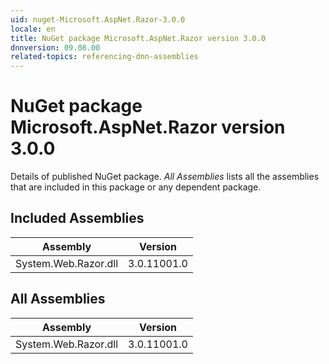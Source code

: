 ```yaml
---
uid: nuget-Microsoft.AspNet.Razor-3.0.0
locale: en
title: NuGet package Microsoft.AspNet.Razor version 3.0.0
dnnversion: 09.08.00
related-topics: referencing-dnn-assemblies
---
```


# NuGet package Microsoft.AspNet.Razor version 3.0.0
Details of published NuGet package.
*All Assemblies* lists all the assemblies that are included in this package or any dependent package.

## Included Assemblies

|Assembly|Version|
|---|---|
|System.Web.Razor.dll|3.0.11001.0|

## All Assemblies

|Assembly|Version|
|---|---|
|System.Web.Razor.dll|3.0.11001.0|

